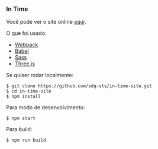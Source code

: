 ### In Time

Você pode ver o site online [aqui](http://sdq-in-time.surge.sh/).

O que foi usado:

* [Webpack](https://webpack.github.io/)
* [Babel](https://babeljs.io/)
* [Sass](http://sass-lang.com/)
* [Three.js](https://threejs.org/)

Se quiser rodar localmente:

```
$ git clone https://github.com/sdq-sts/in-time-site.git
$ cd in-time-site
$ npm install
```

Para modo de desenvolvimento:

```
$ npm start
```

Para build:

```
$ npm run build
```

